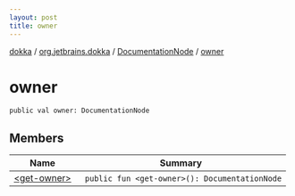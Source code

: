 ```yaml
---
layout: post
title: owner
---
```

[dokka](../../../index.md) / [org.jetbrains.dokka](../../index.md) / [DocumentationNode](../index.md) / [owner](index.md)

# owner

```
public val owner: DocumentationNode
```
## Members
| Name | Summary |
|------|---------|
|[&lt;get-owner&gt;](_get-owner_.md)|&nbsp;&nbsp;`public fun <get-owner>(): DocumentationNode`<br>|
